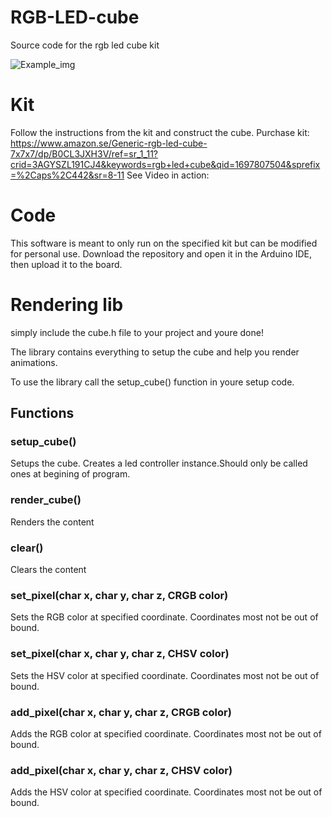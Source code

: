 # RGB-LED-cube
Source code for the rgb led cube kit

![Example_img](https://github.com/leonZtiger/RGB-LED-cube/assets/98460339/c57770b5-b4cb-4f19-95ea-a6cf8519e32e)

# Kit
Follow the instructions from the kit and construct the cube.
Purchase kit: https://www.amazon.se/Generic-rgb-led-cube-7x7x7/dp/B0CL3JXH3V/ref=sr_1_11?crid=3AGYSZL191CJ4&keywords=rgb+led+cube&qid=1697807504&sprefix=%2Caps%2C442&sr=8-11
See Video in action:

# Code
This software is meant to only run on the specified kit but can be modified for personal use.
Download the repository and open it in the Arduino IDE, then upload it to the board.

# Rendering lib
simply include the cube.h file to your project and youre done!

The library contains everything to setup the cube and help you render animations.

To use the library call the setup_cube() function in youre setup code.

## Functions

### setup_cube()
Setups the cube. Creates a led controller instance.Should only be called ones at begining of program.

### render_cube()
Renders the content

### clear()
Clears the content

### set_pixel(char x, char y, char z, CRGB color)
Sets the RGB color at specified coordinate. Coordinates most not be out of bound.

### set_pixel(char x, char y, char z, CHSV color)
Sets the HSV color at specified coordinate. Coordinates most not be out of bound.

### add_pixel(char x, char y, char z, CRGB color)
Adds the RGB color at specified coordinate. Coordinates most not be out of bound.

### add_pixel(char x, char y, char z, CHSV color)
Adds the HSV color at specified coordinate. Coordinates most not be out of bound.

